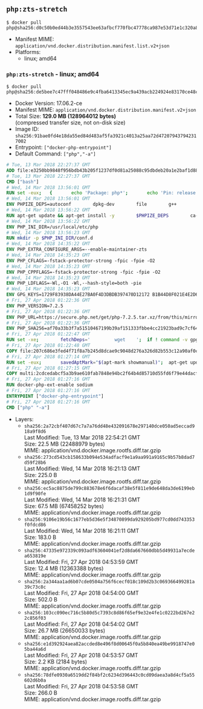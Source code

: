 ## `php:zts-stretch`

```console
$ docker pull php@sha256:d0c50b0ed44b3e3557543ee63afbcf770fbc47778ca987e53d71e1c320a8574c
```

-	Manifest MIME: `application/vnd.docker.distribution.manifest.list.v2+json`
-	Platforms:
	-	linux; amd64

### `php:zts-stretch` - linux; amd64

```console
$ docker pull php@sha256:de5bee7c47fff048486e9c4fba6413345ec9a439acb224924e83170ce48c8bd7
```

-	Docker Version: 17.06.2-ce
-	Manifest MIME: `application/vnd.docker.distribution.manifest.v2+json`
-	Total Size: **129.0 MB (128964012 bytes)**  
	(compressed transfer size, not on-disk size)
-	Image ID: `sha256:91bae0fd4e18da55ed84d483af5fa3921c4013a25aa72d472079437942317002`
-	Entrypoint: `["docker-php-entrypoint"]`
-	Default Command: `["php","-a"]`

```dockerfile
# Tue, 13 Mar 2018 22:27:37 GMT
ADD file:e3250bb9848f956bdb43b205f1237df0d81a25088c95dbdeb20a1e2baf1d884f in / 
# Tue, 13 Mar 2018 22:27:37 GMT
CMD ["bash"]
# Wed, 14 Mar 2018 13:56:01 GMT
RUN set -eux; 	{ 		echo 'Package: php*'; 		echo 'Pin: release *'; 		echo 'Pin-Priority: -1'; 	} > /etc/apt/preferences.d/no-debian-php
# Wed, 14 Mar 2018 13:56:01 GMT
ENV PHPIZE_DEPS=autoconf 		dpkg-dev 		file 		g++ 		gcc 		libc-dev 		make 		pkg-config 		re2c
# Wed, 14 Mar 2018 13:56:22 GMT
RUN apt-get update && apt-get install -y 		$PHPIZE_DEPS 		ca-certificates 		curl 		xz-utils 	--no-install-recommends && rm -r /var/lib/apt/lists/*
# Wed, 14 Mar 2018 13:56:22 GMT
ENV PHP_INI_DIR=/usr/local/etc/php
# Wed, 14 Mar 2018 13:56:23 GMT
RUN mkdir -p $PHP_INI_DIR/conf.d
# Wed, 14 Mar 2018 14:35:22 GMT
ENV PHP_EXTRA_CONFIGURE_ARGS=--enable-maintainer-zts
# Wed, 14 Mar 2018 14:35:23 GMT
ENV PHP_CFLAGS=-fstack-protector-strong -fpic -fpie -O2
# Wed, 14 Mar 2018 14:35:23 GMT
ENV PHP_CPPFLAGS=-fstack-protector-strong -fpic -fpie -O2
# Wed, 14 Mar 2018 14:35:23 GMT
ENV PHP_LDFLAGS=-Wl,-O1 -Wl,--hash-style=both -pie
# Wed, 14 Mar 2018 14:35:23 GMT
ENV GPG_KEYS=1729F83938DA44E27BA0F4D3DBDB397470D12172 B1B44D8F021E4E2D6021E995DC9FF8D3EE5AF27F
# Fri, 27 Apr 2018 01:22:36 GMT
ENV PHP_VERSION=7.2.5
# Fri, 27 Apr 2018 01:22:36 GMT
ENV PHP_URL=https://secure.php.net/get/php-7.2.5.tar.xz/from/this/mirror PHP_ASC_URL=https://secure.php.net/get/php-7.2.5.tar.xz.asc/from/this/mirror
# Fri, 27 Apr 2018 01:22:36 GMT
ENV PHP_SHA256=af70a33b3f7a51510467199b39af151333fbbe4cc21923bad9c7cf64268cddb2 PHP_MD5=
# Fri, 27 Apr 2018 01:22:47 GMT
RUN set -xe; 		fetchDeps=' 		wget 	'; 	if ! command -v gpg > /dev/null; then 		fetchDeps="$fetchDeps 			dirmngr 			gnupg 		"; 	fi; 	apt-get update; 	apt-get install -y --no-install-recommends $fetchDeps; 	rm -rf /var/lib/apt/lists/*; 		mkdir -p /usr/src; 	cd /usr/src; 		wget -O php.tar.xz "$PHP_URL"; 		if [ -n "$PHP_SHA256" ]; then 		echo "$PHP_SHA256 *php.tar.xz" | sha256sum -c -; 	fi; 	if [ -n "$PHP_MD5" ]; then 		echo "$PHP_MD5 *php.tar.xz" | md5sum -c -; 	fi; 		if [ -n "$PHP_ASC_URL" ]; then 		wget -O php.tar.xz.asc "$PHP_ASC_URL"; 		export GNUPGHOME="$(mktemp -d)"; 		for key in $GPG_KEYS; do 			gpg --keyserver ha.pool.sks-keyservers.net --recv-keys "$key"; 		done; 		gpg --batch --verify php.tar.xz.asc php.tar.xz; 		rm -rf "$GNUPGHOME"; 	fi; 		apt-get purge -y --auto-remove -o APT::AutoRemove::RecommendsImportant=false $fetchDeps
# Fri, 27 Apr 2018 01:22:48 GMT
COPY file:207c686e3fed4f71f8a7b245d8dcae9c9048d276a326d82b553c12a90af0c0ca in /usr/local/bin/ 
# Fri, 27 Apr 2018 01:27:14 GMT
RUN set -eux; 		savedAptMark="$(apt-mark showmanual)"; 	apt-get update; 	apt-get install -y --no-install-recommends 		libargon2-0-dev 		libcurl4-openssl-dev 		libedit-dev 		libsodium-dev 		libsqlite3-dev 		libssl-dev 		libxml2-dev 		zlib1g-dev 		${PHP_EXTRA_BUILD_DEPS:-} 	; 	rm -rf /var/lib/apt/lists/*; 		export 		CFLAGS="$PHP_CFLAGS" 		CPPFLAGS="$PHP_CPPFLAGS" 		LDFLAGS="$PHP_LDFLAGS" 	; 	docker-php-source extract; 	cd /usr/src/php; 	gnuArch="$(dpkg-architecture --query DEB_BUILD_GNU_TYPE)"; 	debMultiarch="$(dpkg-architecture --query DEB_BUILD_MULTIARCH)"; 	if [ ! -d /usr/include/curl ]; then 		ln -sT "/usr/include/$debMultiarch/curl" /usr/local/include/curl; 	fi; 	./configure 		--build="$gnuArch" 		--with-config-file-path="$PHP_INI_DIR" 		--with-config-file-scan-dir="$PHP_INI_DIR/conf.d" 				--disable-cgi 				--enable-ftp 		--enable-mbstring 		--enable-mysqlnd 		--with-password-argon2 		--with-sodium=shared 				--with-curl 		--with-libedit 		--with-openssl 		--with-zlib 				$(test "$gnuArch" = 's390x-linux-gnu' && echo '--without-pcre-jit') 		--with-libdir="lib/$debMultiarch" 				${PHP_EXTRA_CONFIGURE_ARGS:-} 	; 	make -j "$(nproc)"; 	make install; 	find /usr/local/bin /usr/local/sbin -type f -executable -exec strip --strip-all '{}' + || true; 	make clean; 	cd /; 	docker-php-source delete; 		apt-mark auto '.*' > /dev/null; 	[ -z "$savedAptMark" ] || apt-mark manual $savedAptMark; 	find /usr/local -type f -executable -exec ldd '{}' ';' 		| awk '/=>/ { print $(NF-1) }' 		| sort -u 		| xargs -r dpkg-query --search 		| cut -d: -f1 		| sort -u 		| xargs -r apt-mark manual 	; 	apt-get purge -y --auto-remove -o APT::AutoRemove::RecommendsImportant=false; 		php --version; 		pecl update-channels; 	rm -rf /tmp/pear ~/.pearrc
# Fri, 27 Apr 2018 01:27:15 GMT
COPY multi:2cdcedabcf5a3b9ae610fab7848e94bc2f64b4d85710d55fd6f79e44dacf73d8 in /usr/local/bin/ 
# Fri, 27 Apr 2018 01:27:16 GMT
RUN docker-php-ext-enable sodium
# Fri, 27 Apr 2018 01:27:16 GMT
ENTRYPOINT ["docker-php-entrypoint"]
# Fri, 27 Apr 2018 01:27:16 GMT
CMD ["php" "-a"]
```

-	Layers:
	-	`sha256:2a72cbf407d67c7a7a76dd48e432091678e297140dce050ad5eccad918a9f8d6`  
		Last Modified: Tue, 13 Mar 2018 22:54:21 GMT  
		Size: 22.5 MB (22488979 bytes)  
		MIME: application/vnd.docker.image.rootfs.diff.tar.gzip
	-	`sha256:273cd543cb158633b094e534adfacf9e1a9aa991a9165c9b57b8dad7d59f28b6`  
		Last Modified: Wed, 14 Mar 2018 16:21:13 GMT  
		Size: 225.0 B  
		MIME: application/vnd.docker.image.rootfs.diff.tar.gzip
	-	`sha256:ec5ac8875de799c883678e6f6dacaf38e5f811e9de648da3de6199eb1d9f90fe`  
		Last Modified: Wed, 14 Mar 2018 16:21:31 GMT  
		Size: 67.5 MB (67458252 bytes)  
		MIME: application/vnd.docker.image.rootfs.diff.tar.gzip
	-	`sha256:9106e19b56c1677eb5d36e5f34870899da929205bd977cd0dd743353f0fdcd86`  
		Last Modified: Wed, 14 Mar 2018 16:21:11 GMT  
		Size: 183.0 B  
		MIME: application/vnd.docker.image.rootfs.diff.tar.gzip
	-	`sha256:47335e972339c093adf63604041ef2d8da667660dbb5d49931a7ecdea653819e`  
		Last Modified: Fri, 27 Apr 2018 04:53:59 GMT  
		Size: 12.4 MB (12363388 bytes)  
		MIME: application/vnd.docker.image.rootfs.diff.tar.gzip
	-	`sha256:2a344aa1ad6b07cde0504a756f6cecf018c109d2b3c069366499281a39c73c8c`  
		Last Modified: Fri, 27 Apr 2018 04:54:00 GMT  
		Size: 502.0 B  
		MIME: application/vnd.docker.image.rootfs.diff.tar.gzip
	-	`sha256:103cc090ec716c5b80d5c7393c8d86f65ef9e32e4fe1c0222bd267e22c856f03`  
		Last Modified: Fri, 27 Apr 2018 04:54:02 GMT  
		Size: 26.7 MB (26650033 bytes)  
		MIME: application/vnd.docker.image.rootfs.diff.tar.gzip
	-	`sha256:e1d392924aea82accded8e496f8d00645f0a5b840ea49be9918747e05ba44a6d`  
		Last Modified: Fri, 27 Apr 2018 04:53:57 GMT  
		Size: 2.2 KB (2184 bytes)  
		MIME: application/vnd.docker.image.rootfs.diff.tar.gzip
	-	`sha256:78dfe0930a6519dd2f84bf2c6234d396443c0cd09daea3a8d4cf5a55602d6b0a`  
		Last Modified: Fri, 27 Apr 2018 04:53:58 GMT  
		Size: 266.0 B  
		MIME: application/vnd.docker.image.rootfs.diff.tar.gzip
